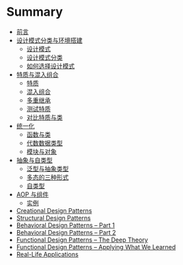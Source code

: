 # Summary

- [前言](README.md)
- [设计模式分类与环境搭建](patterns-and-environment/patterns-and-environment.md)
  - [设计模式](patterns-and-environment/design-patterns.md)
  - [设计模式分类](patterns-and-environment/design-patterns-categories.md)
  - [如何选择设计模式](patterns-and-environment/how-to-choose.md)
- [特质与混入组合](traits-and-mixin-compositions/traits-and-mixin.md)
  - [特质](traits-and-mixin-compositions/traits.md)
  - [混入组合](traits-and-mixin-compositions/mixin-compositions.md)
  - [多重继承](traits-and-mixin-compositions/multiple-inheritance.md)
  - [测试特质](traits-and-mixin-compositions/testing-traits.md)
  - [对比特质与类](traits-and-mixin-compositions/traits-versus-classed.md)
- [统一化](unification/unification.md)
  - [函数与类](unification/functions-and-classes.md)
  - [代数数据类型](unification/adt-and-class-hierarchies.md)
  - [模块与对象](unification/modules-and-objects.md)
- [抽象与自类型](abstract-and-self-types/abstract-and-self-types.md)
  - [泛型与抽象类型](abstract-and-self-types/abstract-types.md)
  - [多态的三种形式](abstract-and-self-types/polymorphism.md)
  - [自类型](abstract-and-self-types/self-type.md)
- [AOP 与组件](aop-and-components/aop-and-components.md)
  - [实例](aop-and-components/chapter-case-example.md)
- [Creational Design Patterns]()
- [Structural Design Patterns]()
- [Behavioral Design  Patterns – Part 1]()
- [Behavioral Design Patterns – Part 2]()
- [Functional Design Patterns – The Deep Theory]()
- [Functional Design Patterns – Applying What We Learned]()
- [Real-Life Applications]()